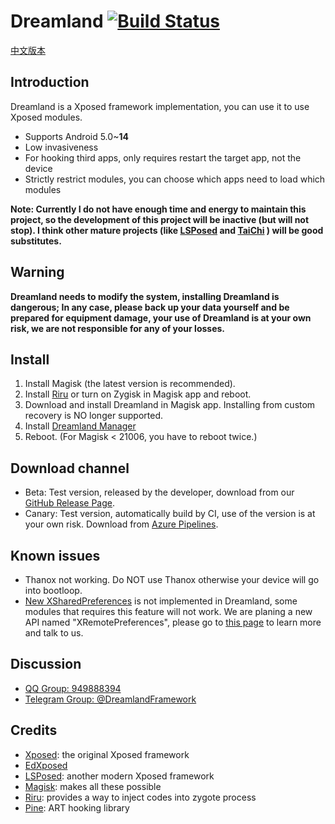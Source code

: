 # Dreamland [![Build Status](https://dev.azure.com/ssz33334930121/ssz3333493/_apis/build/status/canyie.Dreamland?branchName=master)](https://dev.azure.com/ssz33334930121/ssz3333493/_build/latest?definitionId=1&branchName=master)

[中文版本](https://github.com/canyie/Dreamland/blob/master/README_CN.md)

## Introduction
Dreamland is a Xposed framework implementation, you can use it to use Xposed modules.
- Supports Android 5.0~**14**
- Low invasiveness
- For hooking third apps, only requires restart the target app, not the device
- Strictly restrict modules, you can choose which apps need to load which modules

**Note: Currently I do not have enough time and energy to maintain this project, so the development of this project will be inactive (but will not stop). I think other mature projects (like [LSPosed](https://github.com/LSPosed/LSPosed) and [TaiChi](https://taichi.cool/) ) will be good substitutes.**

## Warning
**Dreamland needs to modify the system, installing Dreamland is dangerous; In any case, please back up your data yourself and be prepared for equipment damage, your use of Dreamland is at your own risk, we are not responsible for any of your losses.**

## Install
1. Install Magisk (the latest version is recommended).
2. Install [Riru](https://github.com/RikkaApps/Riru) or turn on Zygisk in Magisk app and reboot.
3. Download and install Dreamland in Magisk app. Installing from custom recovery is NO longer supported.
4. Install [Dreamland Manager](https://github.com/canyie/DreamlandManager/releases)
5. Reboot. (For Magisk < 21006, you have to reboot twice.)

## Download channel
- Beta: Test version, released by the developer, download from our [GitHub Release Page](https://github.com/canyie/Dreamland/releases).
- Canary: Test version, automatically build by CI, use of the version is at your own risk. Download from [Azure Pipelines](https://dev.azure.com/ssz33334930121/ssz3333493/_build/latest?definitionId=1&branchName=master).

## Known issues
- Thanox not working. Do NOT use Thanox otherwise your device will go into bootloop.
- [New XSharedPreferences](https://github.com/LSPosed/LSPosed/wiki/New-XSharedPreferences) is not implemented in Dreamland, some modules that requires this feature will not work. We are planing a new API named "XRemotePreferences", please go to [this page](https://github.com/libxposed/XposedService/issues/1) to learn more and talk to us.

## Discussion
- [QQ Group: 949888394](https://shang.qq.com/wpa/qunwpa?idkey=25549719b948d2aaeb9e579955e39d71768111844b370fcb824d43b9b20e1c04)
- [Telegram Group: @DreamlandFramework](https://t.me/DreamlandFramework)

## Credits
- [Xposed](https://github.com/rovo89/Xposed): the original Xposed framework
- [EdXposed](https://github.com/ElderDrivers/EdXposed)
- [LSPosed](https://github.com/LSPosed/LSPosed): another modern Xposed framework
- [Magisk](https://github.com/topjohnwu/Magisk): makes all these possible
- [Riru](https://github.com/RikkaApps/Riru): provides a way to inject codes into zygote process
- [Pine](https://github.com/canyie/pine): ART hooking library
